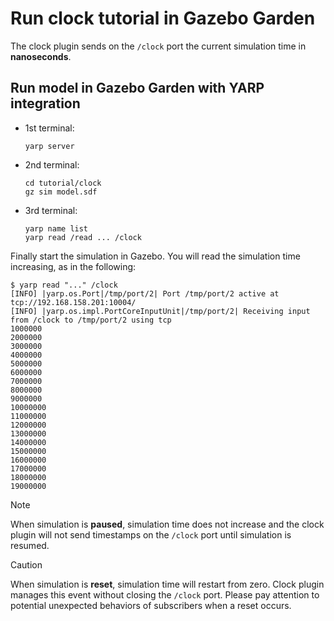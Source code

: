 # Run clock tutorial in Gazebo Garden

The clock plugin sends on the `/clock` port the current simulation time in **nanoseconds**.

## Run model in Gazebo Garden with YARP integration

- 1st terminal:

  ~~~
  yarp server
  ~~~

- 2nd terminal:

  ~~~
  cd tutorial/clock
  gz sim model.sdf
  ~~~

- 3rd terminal:

  ~~~
  yarp name list
  yarp read /read ... /clock
  ~~~

Finally start the simulation in Gazebo. You will read the simulation time increasing, as in the following:

~~~
$ yarp read "..." /clock
[INFO] |yarp.os.Port|/tmp/port/2| Port /tmp/port/2 active at tcp://192.168.158.201:10004/
[INFO] |yarp.os.impl.PortCoreInputUnit|/tmp/port/2| Receiving input from /clock to /tmp/port/2 using tcp
1000000
2000000
3000000
4000000
5000000
6000000
7000000
8000000
9000000
10000000
11000000
12000000
13000000
14000000
15000000
16000000
17000000
18000000
19000000
~~~

> [!NOTE]  
> When simulation is **paused**, simulation time does not increase and the clock plugin will not send timestamps on the `/clock` port until simulation is resumed.

> [!CAUTION]  
> When simulation is **reset**, simulation time will restart from zero. Clock plugin manages this event without closing the `/clock` port. Please pay attention to potential unexpected behaviors of subscribers when a reset occurs.
